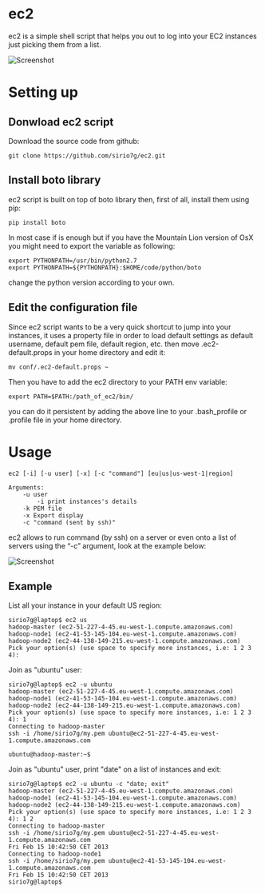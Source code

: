 ec2
===

ec2 is a simple shell script that helps you out to log into your EC2 instances just picking them from a list.

![Screenshot](https://raw.github.com/sirio7g/ec2/master/docs/login.png "Screenshot")

# Setting up

## Donwload ec2 script

Download the source code from github:

```
git clone https://github.com/sirio7g/ec2.git
```

## Install boto library

ec2 script is built on top of boto library then, first of all, install them using pip:

```
pip install boto
```

In most case if is enough but if you have the Mountain Lion version of OsX you might need to export the variable as following:

```
export PYTHONPATH=/usr/bin/python2.7
export PYTHONPATH=${PYTHONPATH}:$HOME/code/python/boto
```

change the python version according to your own.

## Edit the configuration file

Since ec2 script wants to be a very quick shortcut to jump into your instances, it uses a property file in order to load default settings as default username, default pem file, default region, etc. then move .ec2-default.props in your home directory and edit it:

```
mv conf/.ec2-default.props ~
```

Then you have to add the ec2 directory to your PATH env variable:

```
export PATH=$PATH:/path_of_ec2/bin/
```

you can do it persistent by adding the above line to your .bash_profile or .profile file in your home directory.

# Usage

```
ec2 [-i] [-u user] [-x] [-c "command"] [eu|us|us-west-1|region]

Arguments:
	-u user
        -i print instances's details
	-k PEM file
	-x Export display
	-c "command (sent by ssh)"
```

ec2 allows to run command (by ssh) on a server or even onto a list of servers using the “-c” argument, look at the example below:

![Screenshot](https://raw.github.com/sirio7g/ec2/master/docs/login2.png "Screenshot")

## Example

List all your instance in your default US region:

```
sirio7g@laptop$ ec2 us
hadoop-master (ec2-51-227-4-45.eu-west-1.compute.amazonaws.com)
hadoop-node1 (ec2-41-53-145-104.eu-west-1.compute.amazonaws.com)
hadoop-node2 (ec2-44-138-149-215.eu-west-1.compute.amazonaws.com)
Pick your option(s) (use space to specify more instances, i.e: 1 2 3 4):
```

Join as "ubuntu" user:

```
sirio7g@laptop$ ec2 -u ubuntu
hadoop-master (ec2-51-227-4-45.eu-west-1.compute.amazonaws.com)
hadoop-node1 (ec2-41-53-145-104.eu-west-1.compute.amazonaws.com)
hadoop-node2 (ec2-44-138-149-215.eu-west-1.compute.amazonaws.com)
Pick your option(s) (use space to specify more instances, i.e: 1 2 3 4): 1
Connecting to hadoop-master 
ssh -i /home/sirio7g/my.pem ubuntu@ec2-51-227-4-45.eu-west-1.compute.amazonaws.com

ubuntu@hadoop-master:~$ 

```

Join as "ubuntu" user, print "date" on a list of instances and exit:

```
sirio7g@laptop$ ec2 -u ubuntu -c "date; exit"
hadoop-master (ec2-51-227-4-45.eu-west-1.compute.amazonaws.com)
hadoop-node1 (ec2-41-53-145-104.eu-west-1.compute.amazonaws.com)
hadoop-node2 (ec2-44-138-149-215.eu-west-1.compute.amazonaws.com)
Pick your option(s) (use space to specify more instances, i.e: 1 2 3 4): 1 2
Connecting to hadoop-master       
ssh -i /home/sirio7g/my.pem ubuntu@ec2-51-227-4-45.eu-west-1.compute.amazonaws.com
Fri Feb 15 10:42:50 CET 2013
Connecting to hadoop-node1
ssh -i /home/sirio7g/my.pem ubuntu@ec2-41-53-145-104.eu-west-1.compute.amazonaws.com
Fri Feb 15 10:42:50 CET 2013
sirio7g@laptop$
```

